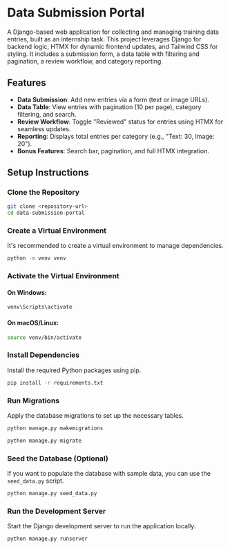 # Data Submission Portal

A Django-based web application for collecting and managing training data entries, built as an internship task. This project leverages Django for backend logic, HTMX for dynamic frontend updates, and Tailwind CSS for styling. It includes a submission form, a data table with filtering and pagination, a review workflow, and category reporting.

## Features

- **Data Submission**: Add new entries via a form (text or image URLs).
- **Data Table**: View entries with pagination (10 per page), category filtering, and search.
- **Review Workflow**: Toggle "Reviewed" status for entries using HTMX for seamless updates.
- **Reporting**: Displays total entries per category (e.g., "Text: 30, Image: 20").
- **Bonus Features**: Search bar, pagination, and full HTMX integration.

## Setup Instructions

### Clone the Repository

```sh
git clone <repository-url>
cd data-submission-portal
```

### Create a Virtual Environment

It's recommended to create a virtual environment to manage dependencies.

```sh
python -m venv venv
```

### Activate the Virtual Environment

#### On Windows:

```sh
venv\Scripts\activate
```

#### On macOS/Linux:

```sh
source venv/bin/activate
```

### Install Dependencies

Install the required Python packages using pip.

```sh
pip install -r requirements.txt
```

### Run Migrations

Apply the database migrations to set up the necessary tables.
```sh
python manage.py makemigrations
```

```sh
python manage.py migrate
```

### Seed the Database (Optional)

If you want to populate the database with sample data, you can use the `seed_data.py` script.

```sh
python manage.py seed_data.py
```

### Run the Development Server

Start the Django development server to run the application locally.

```sh
python manage.py runserver
```

